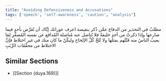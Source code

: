 ```yaml
---
title: "Avoiding Defensiveness and Accusations"
tags: ['speech', 'self-awareness', 'caution', "analysis"]
---
```


 مطلبٌ في التحذير من الدفاع عمَّن ذُكر بنقيصة اعرف عوراتك إيَّاك أن تُعَرِّض بأحدٍ فيما ضارعها وإذا ذكرتْ من أحدٍ خليقةٌ فلا تُناضل عنه مُناضلة المُدافع عن نفسه المُصغِّرِ لِمَا يعيبُ الناسُ منه فَتُتَّهم بمثلها ولا تُلحَّ كُلَّ الإلحاح وليكُنْ ما كان منك في غير اختلاط فإنَّ الاختلاط من محقِّقَات الرِّيَبِ

## Similar Sections
- [[Section (duya.169)]]
